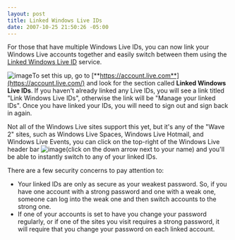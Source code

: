 ```yaml
---
layout: post
title: Linked Windows Live IDs
date: 2007-10-25 21:50:26 -05:00
---
```


For those that have multiple Windows Live IDs, you can now link your Windows Live accounts together and easily switch between them using the [Linked Windows Live ID](http://account.live.com) service.

![image](http://gwb.blob.core.windows.net/sdorman/WindowsLiveWriter/LinkedWindowsLiveIDs_1125F/image_6.png)To set this up, go to [**https://account.live.com**](https://account.live.com/) and look for the section called **Linked Windows Live IDs**. If you haven't already linked any Live IDs, you will see a link titled "Link Windows Live IDs", otherwise the link will be "Manage your linked IDs". Once you have linked your IDs, you will need to sign out and sign back in again. 

Not all of the Windows Live sites support this yet, but it's any of the "Wave 2" sites, such as Windows Live Spaces, Windows Live Hotmail, and Windows Live Events, you can click on the top-right of the Windows Live header bar ![image](http://gwb.blob.core.windows.net/sdorman/WindowsLiveWriter/LinkedWindowsLiveIDs_1125F/image_5.png)(click on the down arrow next to your name) and you'll be able to instantly switch to any of your linked IDs. 

There are a few security concerns to pay attention to: 

*   Your linked IDs are only as secure as your weakest password. So, if you have one account with a strong password and one with a weak one, someone can log into the weak one and then switch accounts to the strong one.
*   If one of your accounts is set to have you change your password regularly, or if one of the sites you visit requires a strong password, it will require that you change your password on each linked account.

